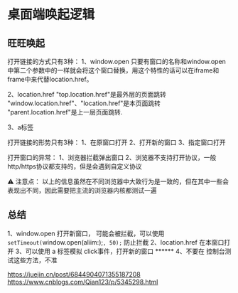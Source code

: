 # 桌面端唤起逻辑


## 旺旺唤起

打开链接的方式只有3种：
1、window.open
只要有窗口的名称和window.open中第二个参数中的一样就会将这个窗口替换，用这个特性的话可以在iframe和frame中来代替location.href。

2、location.href
"top.location.href"是最外层的页面跳转
"window.location.href"、"location.href"是本页面跳转
"parent.location.href"是上一层页面跳转.

3、a标签

打开链接的形势只有3种：
1、在原窗口打开
2、打开新的窗口
3、指定窗口打开

打开窗口的异常：
1、浏览器拦截弹出窗口
2、浏览器不支持打开协议，一般http/https协议都支持的，但是会遇到自定义协议

⚠️ 注意点： 以上的信息虽然在不同浏览器中大致行为是一致的，但在其中一些会表现出不同，因此需要把主流的浏览器内核都测试一遍


## 总结

1、window.open 打开新窗口， 可能会被拦截，可以使用 `setTimeout(`window.open(aliim:);`, 50);` 防止拦截
2、location.href 在本窗口打开 
3、可以使用 a 标签模拟 click事件，打开新的窗口
****** 4、不要在 控制台测试这些方法，不准


https://juejin.cn/post/6844904071355187208
https://www.cnblogs.com/Qian123/p/5345298.html
